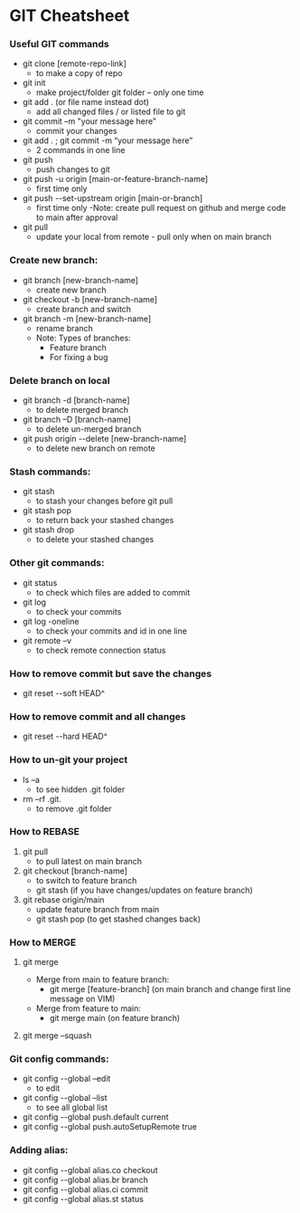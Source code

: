 # GIT Cheatsheet

### Useful GIT commands

- git clone [remote-repo-link]
  - to make a copy of repo
- git init
  - make project/folder git folder – only one time
- git add . (or file name instead dot)
  - add all changed files / or listed file to git
- git commit –m "your message here"
  - commit your changes
- git add . ; git commit -m “your message here”
  - 2 commands in one line
- git push
  - push changes to git
- git push -u origin [main-or-feature-branch-name]
  - first time only
- git push --set-upstream origin [main-or-branch]
  - first time only
    -Note: create pull request on github and merge code to main after approval
- git pull
  - update your local from remote - pull only when on main branch

### Create new branch:

- git branch [new-branch-name]
  - create new branch
- git checkout -b [new-branch-name]
  - create branch and switch
- git branch -m [new-branch-name]
  - rename branch
  - Note: Types of branches:
    - Feature branch
    - For fixing a bug

### Delete branch on local

- git branch -d [branch-name]
  - to delete merged branch
- git branch –D [branch-name]
  - to delete un-merged branch
- git push origin --delete [new-branch-name]
  - to delete new branch on remote

### Stash commands:

- git stash
  - to stash your changes before git pull
- git stash pop
  - to return back your stashed changes
- git stash drop
  - to delete your stashed changes

### Other git commands:

- git status
  - to check which files are added to commit
- git log
  - to check your commits
- git log -oneline
  - to check your commits and id in one line
- git remote –v
  - to check remote connection status

### How to remove commit but save the changes

- git reset --soft HEAD^

### How to remove commit and all changes

- git reset --hard HEAD^

### How to un-git your project

- ls –a
  - to see hidden .git folder
- rm –rf .git.
  - to remove .git folder

### How to REBASE

1. git pull
   - to pull latest on main branch
2. git checkout [branch-name]
   - to switch to feature branch
   - git stash (if you have changes/updates on feature branch)
3. git rebase origin/main
   - update feature branch from main
   - git stash pop (to get stashed changes back)

### How to MERGE

1. git merge

   - Merge from main to feature branch:
     - git merge [feature-branch] (on main branch and change first line message on VIM)
   - Merge from feature to main:
     - git merge main (on feature branch)

2. git merge –squash

### Git config commands:

- git config --global –edit
  - to edit
- git config --global –list
  - to see all global list
- git config --global push.default current
- git config --global push.autoSetupRemote true

### Adding alias:

- git config --global alias.co checkout
- git config --global alias.br branch
- git config --global alias.ci commit
- git config --global alias.st status
